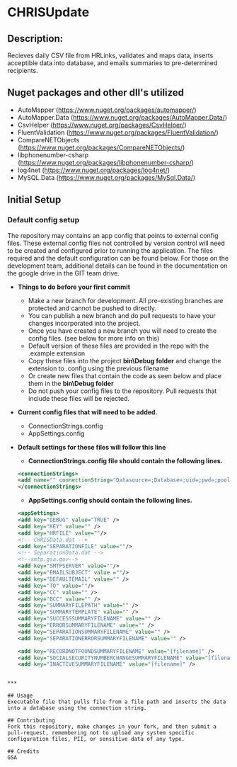 # CHRISUpdate

## Description: 
Recieves daily CSV file from HRLinks, validates and maps data, inserts acceptible data into database, and emails summaries to pre-determined recipients. 


## Nuget packages and other dll's utilized
* AutoMapper (https://www.nuget.org/packages/automapper/)
* AutoMapper.Data (https://www.nuget.org/packages/AutoMapper.Data/)
* CsvHelper (https://www.nuget.org/packages/CsvHelper/)
* FluentValidation (https://www.nuget.org/packages/FluentValidation/)
* CompareNETObjects (https://www.nuget.org/packages/CompareNETObjects/)
* libphonenumber-csharp (https://www.nuget.org/packages/libphonenumber-csharp/)
* log4net (https://www.nuget.org/packages/log4net/)
* MySQL.Data (https://www.nuget.org/packages/MySql.Data/)

## Initial Setup
### Default config setup

The repository may contains an app config that points to external config files. These external config files not controlled by version control will need to be created and configured prior to running the application. The files required and the default configuration can be found below. For those on the development team, additional details can be found in the documentation on the google drive in the GIT team drive.


 * **Things to do before your first commit**
   * Make a new branch for development. All pre-existing branches are protected and cannot be pushed to directly.
   * You can publish a new branch and do pull requests to have your changes incorporated into the project.
   * Once you have created a new branch you will need to create the config files. (see below for more info on this)
   * Default version of these files are provided in the repo with the .example extension
   * Copy these files into the project **bin\Debug folder** and change the extension to .config using the previous filename
   * Or create new files that contain the code as seen below and place them in the **bin\Debug folder**
   * Do not push your config files to the repository. Pull requests that include these files will be rejected.
 
 * **Current config files that will need to be added.**
   * ConnectionStrings.config
   * AppSettings.config
 
* **Default settings for these files will follow this line**
 
   * **ConnectionStrings.config file should contain the following lines.** 
    ~~~ xml
    <connectionStrings>
    <add name="" connectionString="Datasource=;Database=;uid=;pwd=;pooling=true;" providerName="MySql.Data.MySqlClient"/>
    </connectionStrings>
    ~~~

   * **AppSettings.config should contain the following lines.**
  ~~~ xml
  <appSettings>
  <add key="DEBUG" value="TRUE" />
  <add key="KEY" value="" />
  <add key="HRFILE" value=""/>
  <!-- CHRISData.dat -->
  <add key="SEPARATIONFILE" value=""/>
  <!-- SeparationData.dat -->
  <!--smtp.gsa.gov-->
  <add key="SMTPSERVER" value=""/>
  <add key="EMAILSUBJECT" value =""/>
  <add key="DEFAULTEMAIL" value="" />
  <add key="TO" value=""/>
  <add key="CC" value="" />
  <add key="BCC" value="" />
  <add key="SUMMARYFILEPATH" value="" />
  <add key="SUMMARYTEMPLATE" value="" />
  <add key="SUCCESSSUMMARYFILENAME" value="" />
  <add key="ERRORSUMMARYFILENAME" value="" />
  <add key="SEPARATIONSUMMARYFILENAME" value="" />
  <add key="SEPARATIONERRORSUMMARYFILENAME" value="" />

  <add key="RECORDNOTFOUNDSUMMARYFILENAME" value="[filename]" />
  <add key="SOCIALSECURITYNUMBERCHANGESUMMARYFILENAME" value="[filename]" />
  <add key="INACTIVESUMMARYFILENAME" value="[filename]" />
</appSettings>

  ~~~
  
  ***
  
## Usage
Executable file that pulls file from a file path and inserts the data into a database using the connection string.

## Contributing
Fork this repository, make changes in your fork, and then submit a pull-request, remembering not to upload any system specific configuration files, PII, or sensitive data of any type. 

## Credits
GSA

